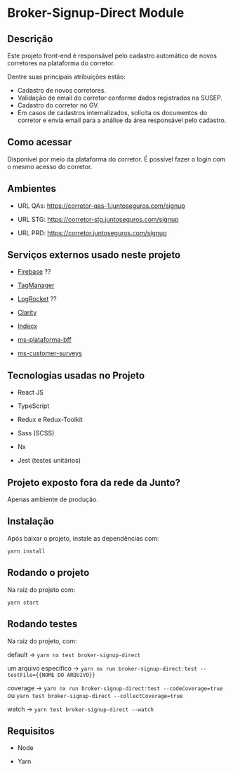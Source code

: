 # Broker-Signup-Direct Module

## Descrição

Este projeto front-end é responsável pelo cadastro automático de novos corretores na plataforma do corretor.

Dentre suas principais atribuições estão:

- Cadastro de novos corretores.
- Validação de email do corretor conforme dados registrados na SUSEP.
- Cadastro do corretor no GV.
- Em casos de cadastros internalizados, solicita os documentos do corretor e envia email para a análise da área responsável pelo cadastro.

## Como acessar

Disponível por meio da plataforma do corretor. É possível fazer o login com o mesmo acesso do corretor.

## Ambientes

- URL QAs: https://corretor-qas-1.juntoseguros.com/signup

- URL STG: https://corretor-stg.juntoseguros.com/signup

- URL PRD: https://corretor.juntoseguros.com/signup

## Serviços externos usado neste projeto

- [Firebase](https://console.firebase.google.com/?hl=pt-br) ??

- [TagManager](https://tagmanager.google.com/)

- [LogRocket](https://app.logrocket.com/sy75xm/plataforma-do-corretor/) ??

- [Clarity](https://clarity.microsoft.com/)

- [Indecx](https://www.app-indecx.com/junto)

- [ms-plataforma-bff](https://github.com/GitJMSeguradora/ms-plataforma-bff)

- [ms-customer-surveys](https://github.com/GitJMSeguradora/ms-customer-surveys)

## Tecnologias usadas no Projeto

- React JS

- TypeScript

- Redux e Redux-Toolkit

- Sass (SCSS)

- Nx

- Jest (testes unitários)

## Projeto exposto fora da rede da Junto?

Apenas ambiente de produção.

## Instalação

Após baixar o projeto, instale as dependências com:

`yarn install`

## Rodando o projeto

Na raiz do projeto com:

`yarn start`

## Rodando testes

Na raiz do projeto, com:

default -> `yarn nx test broker-signup-direct`

um arquivo específico -> `yarn nx run broker-signup-direct:test --testFile={{NOME DO ARQUIVO}}`

coverage -> `yarn nx run broker-signup-direct:test --codeCoverage=true` ou `yarn test broker-signup-direct --collectCoverage=true`

watch -> `yarn test broker-signup-direct --watch`

## Requisitos

- Node

- Yarn
